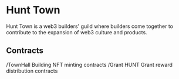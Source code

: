 # Hunt Town

Hunt Town is a web3 builders' guild where builders come together to contribute to the expansion of web3 culture and products.

## Contracts

/TownHall Building NFT minting contracts
/Grant HUNT Grant reward distribution contracts
